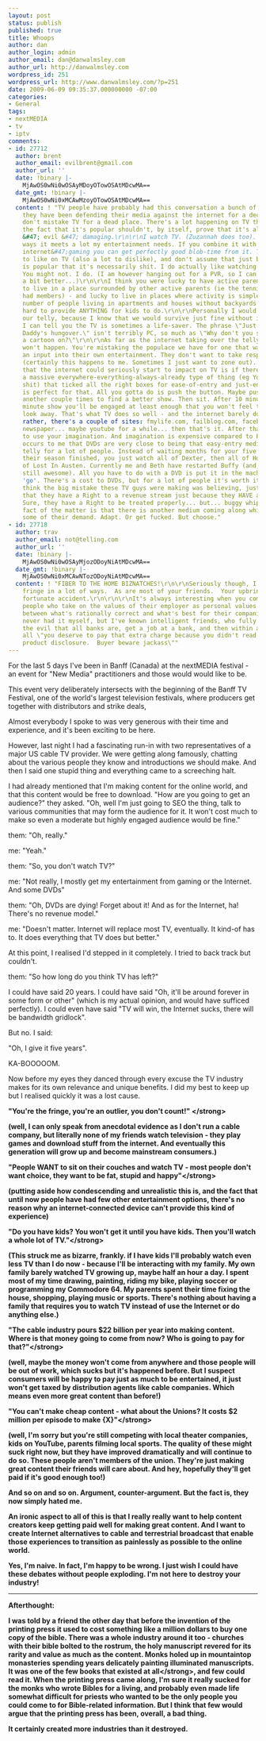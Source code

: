 ```yaml
---
layout: post
status: publish
published: true
title: Whoops
author: dan
author_login: admin
author_email: dan@danwalmsley.com
author_url: http://danwalmsley.com
wordpress_id: 251
wordpress_url: http://www.danwalmsley.com/?p=251
date: 2009-06-09 09:35:37.000000000 -07:00
categories:
- General
tags:
- nextMEDIA
- tv
- iptv
comments:
- id: 27712
  author: brent
  author_email: evilbrent@gmail.com
  author_url: ''
  date: !binary |-
    MjAwOS0wNi0wOSAyMDoyOTowOSAtMDcwMA==
  date_gmt: !binary |-
    MjAwOS0wNi0xMCAwMzoyOTowOSAtMDcwMA==
  content: ! "TV people have probably had this conversation a bunch of times, and
    they have been defending their media against the internet for a decade now - but
    don't mistake TV for a dead place. There's a lot happening on TV these days, and
    the fact that it's popular shouldn't, by itself, prove that it's all low-quality
    &#47; evil &#47; damaging.\r\n\r\nI watch TV. (Zuzannah does too). In a lot of
    ways it meets a lot my entertainment needs. If you combine it with DVDs and the
    internet&#47;gaming you can get perfectly good blob-time from it. There's a lot
    to like on TV (also a lot to dislike), and don't assume that just because something
    is popular that it's necessarily shit. I do actually like watching Biggest Loser.
    You might not. I do. (I am however hanging out for a PVR, so I can pick and choose
    a bit better...)\r\n\r\nI think you were lucky to have active parents - and lucky
    to live in a place surrounded by other active parents (ie the tennis club actually
    had members) - and lucky to live in places where activity is simple. For the increasing
    number of people living in apartments and houses without backyards it can be incredibly
    hard to provide ANYTHING for kids to do.\r\n\r\nPersonally I would love to disconnect
    our telly, because I know that we would survive just fine without it. As a parent
    I can tell you the TV is sometimes a life-saver. The phrase \"Just... FUCK off,
    Daddy's hungover.\" isn't terribly PC, so much as \"Why don't you see if there's
    a cartoon on?\"\r\n\r\nAs far as the internet taking over the telly I think that
    won't happen. You're mistaking the populace we have for one that wants to have
    an input into their own entertainment. They don't want to take responsibility
    (certainly this happens to me. Sometimes I just want to zone out). The only way
    that the internet could seriously start to impact on TV is if there came along
    a massive everywhere-everything-always-already type of thing (eg YouTube but not
    shit) that ticked all the right boxes for ease-of-entry and just-enough-reward.\r\n\r\nTV
    is perfect for that. All you gotta do is push the button. Maybe push the button
    another couple times to find a better show. Then sit. After 10 minutes of a 30
    minute show you'll be engaged at least enough that you won't feel the urge to
    look away. That's what TV does so well - and the internet barely does that. Or
    rather, there's a couple of sites: fmylife.com, failblog.com, facebook.com, the
    newspaper... maybe youtube for a while... then that's it. After that you have
    to use your imagination. And imagination is expensive compared to Push The Button.\r\n\r\nIt
    occurs to me that DVDs are very close to being that easy-entry medium that replaces
    telly for a lot of people. Instead of waiting months for your five shows to have
    their season finished, you just watch all of Dexter, then all of House, then all
    of Lost In Austen. Currently me and Beth have restarted Buffy (and, yes, it is
    still awesome). All you have to do with a DVD is put it in the machine and hit
    'go'. There's a cost to DVDs, but for a lot of people it's worth it.\r\n\r\n----\r\n\r\nI
    think the big mistake these TV guys were making was believing, just like a unionist,
    that they have a Right to a revenue stream just because they HAVE a revenue stream.
    Sure, they have a Right to be treated properly... but... buggy whips. The plain
    fact of the matter is that there is another medium coming along which consumes
    some of their demand. Adapt. Or get fucked. But choose."
- id: 27718
  author: trav
  author_email: not@telling.com
  author_url: ''
  date: !binary |-
    MjAwOS0wNi0wOSAyMjozODoyNiAtMDcwMA==
  date_gmt: !binary |-
    MjAwOS0wNi0xMCAwNTozODoyNiAtMDcwMA==
  content: ! "FIBER TO THE HOME BIZNATCHES!\r\n\r\nSeriously though, I think you ARE
    fringe in a lot of ways.  As are most of your friends.  Your upbringing was a
    fortunate accident.\r\n\r\n\r\nIt's always interesting when you come across these
    people who take on the values of their employer as personal values an can't separate
    between what's rationally correct and what's best for their companies.\r\n\r\nI've
    never had it myself, but I've known intelligent friends, who fully understood
    the evil that all banks are, get a job at a bank, and then within a year it's
    all \"you deserve to pay that extra charge because you didn't read the 1200 page
    product disclosure.  Buyer beware jackass\""
---
```

For the last 5 days I've been in Banff (Canada) at the nextMEDIA festival - an event for "New Media" practitioners and those would would like to be.

This event very deliberately intersects with the beginning of the Banff TV Festival, one of the world's largest television festivals, where producers get together with distributors and strike deals,

Almost everybody I spoke to was very generous with their time and experience, and it's been exciting to be here.

However, last night I had a fascinating run-in with two representatives of a major US cable TV provider. We were getting along famously, chatting about the various people they know and introductions we should make. And then I said one stupid thing and everything came to a screeching halt.

I had already mentioned that I'm making content for the online world, and that this content would be free to download. "How are you going to get an audience?" they asked. "Oh, well I'm just going to SEO the thing, talk to various communities that may form the audience for it. It won't cost much to make so even a moderate but highly engaged audience would be fine."

them: "Oh, really."

me: "Yeah."

them: "So, you don't watch TV?"

me: "Not really, I mostly get my entertainment from gaming or the Internet. And some DVDs"

them: "Oh, DVDs are dying! Forget about it! And as for the Internet, ha! There's no revenue model."

me: "Doesn't matter. Internet will replace most TV, eventually. It kind-of has to. It does everything that TV does but better."

At this point, I realised I'd stepped in it completely. I tried to back track but couldn't.

them: "So how long do you think TV has left?"

I could have said 20 years. I could have said "Oh, it'll be around forever in some form or other" (which is my actual opinion, and would have sufficed perfectly). I could even have said "TV will win, the Internet sucks, there will be bandwidth gridlock".

But no. I said:

"Oh, I give it five years".

KA-BOOOOOM.

Now before my eyes they danced through every excuse the TV industry makes for its own relevance and unique benefits. I did my best to keep up but I realised quickly it was a lost cause.

<strong>"You're the fringe, you're an outlier, you don't count!" <&#47;strong>

(well, I can only speak from anecdotal evidence as I don't run a cable company, but literally none of my friends watch television - they play games and download stuff from the internet. And eventually this generation will grow up and become mainstream consumers.)

<strong>"People WANT to sit on their couches and watch TV - most people don't want choice, they want to be fat, stupid and happy"<&#47;strong>

(putting aside how condescending and unrealistic this is, and the fact that until now people have had few other entertainment options, there's no reason why an internet-connected device can't provide this kind of experience)

<strong>"Do you have kids? You won't get it until you have kids. Then you'll watch a whole lot of TV."<&#47;strong>

(This struck me as bizarre, frankly. if I have kids I'll probably watch even less TV than I do now - because I'll be interacting with my family. My own family barely watched TV growing up, maybe half an hour a day. I spent most of my time drawing, painting, riding my bike, playing soccer or programming my Commodore 64. My parents spent their time fixing the house, shopping, playing music or sports. There's nothing about having a family that requires you to watch TV instead of use the Internet or do anything else.)

<strong>"The cable industry pours $22 billion per year into making content. Where is that money going to come from now? Who is going to pay for that?"<&#47;strong>

(well, maybe the money won't come from anywhere and those people will be out of work, which sucks but it's happened before. But I suspect consumers will be happy to pay just as much to be entertained, it just won't get taxed by distribution agents like cable companies. Which means even more great content than before!)

<strong>"You can't make cheap content - what about the Unions? It costs $2 million per episode to make {X}"<&#47;strong>

(well, I'm sorry but you're still competing with local theater companies, kids on YouTube, parents filming local sports. The quality of these might suck right now, but they have improved dramatically and will continue to do so. These people aren't members of the union. They're just making great content their friends will care about. And hey, hopefully they'll get paid if it's good enough too!)

And so on and so on. Argument, counter-argument. But the fact is, they now simply hated me.

An ironic aspect to all of this is that I really really want to help content creators keep getting paid well for making great content. And I want to create Internet alternatives to cable and terrestrial broadcast that enable those experiences to transition as painlessly as possible to the online world.

Yes, I'm naive. In fact, I'm happy to be wrong. I just wish I could have these debates without people exploding. I'm not here to destroy your industry!

<hr &#47;>Afterthought:

I was told by a friend the other day that before the invention of the printing press it used to cost something like a million dollars to buy one copy of the bible. There was a whole industry around it too - churches with their bible bolted to the rostrum, the holy manuscript revered for its rarity and value as much as the content. Monks holed up in mountaintop monasteries spending years delicately painting illuminated manuscripts. It was one of the few books that existed <strong>at all<&#47;strong>, and few could read it. When the printing press came along, I'm sure it really sucked for the monks who wrote Bibles for a living, and probably even made life somewhat difficult for priests who wanted to be the only people you could come to for Bible-related information. But I think that few would argue that the printing press has been, overall, a bad thing.

It certainly created more industries than it destroyed.
